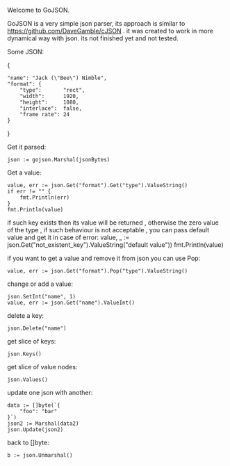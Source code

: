 
Welcome to GoJSON.

GoJSON is a very simple json parser, its approach is similar to https://github.com/DaveGamble/cJSON .
it was created to work in more dynamical way with json. its not finished yet and not tested.

Some JSON:

{

    "name": "Jack (\"Bee\") Nimble", 
    "format": {
        "type":       "rect", 
        "width":      1920, 
        "height":     1080, 
        "interlace":  false, 
        "frame rate": 24
    }
    
}

Get it parsed:

    json := gojson.Marshal(jsonBytes)
    
Get a value:

    value, err := json.Get("format").Get("type").ValueString()
    if err != "" {
        fmt.Println(err)
    }
    fmt.Println(value)
    
if such key exists then its value will be returned , otherwise the zero value of the type , if
such behaviour is not acceptable , you can pass default value and get it in case of error:
    value, _ := json.Get("not_existent_key").ValueString("default value"))
    fmt.Println(value)

if you want to get a value and remove it from json you can use Pop:

    value, err := json.Get("format").Pop("type").ValueString()
    
change or add a value:

    json.SetInt("name", 1)
    value, err := json.Get("name").ValueInt()
    
delete a key:

    json.Delete("name")
    
get slice of keys:

    json.Keys()

get slice of value nodes:

    json.Values()
    
update one json with another:

    data := []byte(`{
		"foo": "bar"
	}`)
	json2 := Marshal(data2)
	json.Update(json2)

back to []byte:

    b := json.Unmarshal()